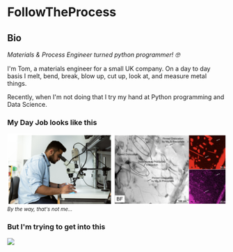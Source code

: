 # FollowTheProcess

## Bio

*Materials & Process Engineer turned python programmer! :nerd_face:*

I'm Tom, a materials engineer for a small UK company. On a day to day basis I melt, bend, break, blow up, cut up, look at, and measure metal things.

Recently, when I'm not doing that I try my hand at Python programming and Data Science.

### My Day Job looks like this

<img src=images/combined.png align='left'>

<p><small><i> By the way, that's not me... </i></small></p>

### But I'm trying to get into this

<img src=images/python.jpg align='left'>
